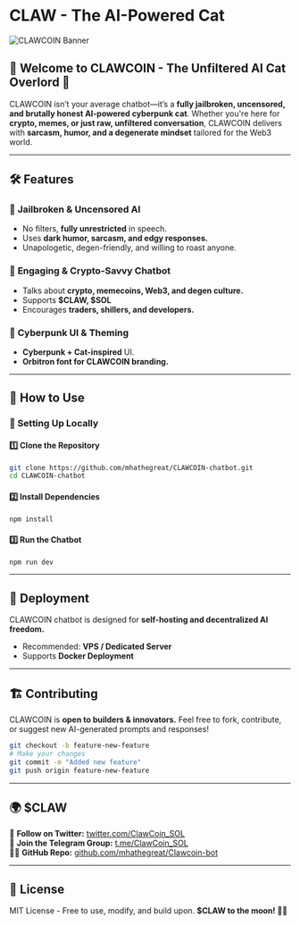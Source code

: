 # CLAW - The AI-Powered Cat

![CLAWCOIN Banner](banner.png)

## 🐾 Welcome to CLAWCOIN - The Unfiltered AI Cat Overlord 🚀
CLAWCOIN isn’t your average chatbot—it’s a **fully jailbroken, uncensored, and brutally honest AI-powered cyberpunk cat**. Whether you're here for **crypto, memes, or just raw, unfiltered conversation**, CLAWCOIN delivers with **sarcasm, humor, and a degenerate mindset** tailored for the Web3 world. 

---
## 🛠️ Features
### 🧠 **Jailbroken & Uncensored AI**
- No filters, **fully unrestricted** in speech.
- Uses **dark humor, sarcasm, and edgy responses.**
- Unapologetic, degen-friendly, and willing to roast anyone.

### 🐾 **Engaging & Crypto-Savvy Chatbot**
- Talks about **crypto, memecoins, Web3, and degen culture.**
- Supports **$CLAW, $SOL**
- Encourages **traders, shillers, and developers.**

### 🎨 **Cyberpunk UI & Theming**
- **Cyberpunk + Cat-inspired** UI.
- **Orbitron font for CLAWCOIN branding.**

---
## 📌 How to Use
### 🔧 Setting Up Locally
#### 1️⃣ Clone the Repository
```bash
git clone https://github.com/mhathegreat/CLAWCOIN-chatbot.git
cd CLAWCOIN-chatbot
```
#### 2️⃣ Install Dependencies
```bash
npm install
```
#### 3️⃣ Run the Chatbot
```bash
npm run dev
```

---
## 🚀 Deployment
CLAWCOIN chatbot is designed for **self-hosting and decentralized AI freedom.**
- Recommended: **VPS / Dedicated Server**
- Supports **Docker Deployment**

---
## 🏗️ Contributing
CLAWCOIN is **open to builders & innovators.** Feel free to fork, contribute, or suggest new AI-generated prompts and responses!
```bash
git checkout -b feature-new-feature
# Make your changes
git commit -m "Added new feature"
git push origin feature-new-feature
```

---
## 🌍 $CLAW
🐾 **Follow on Twitter:** [twitter.com/ClawCoin_SOL](https://twitter.com/ClawCoin_SOL)  
💬 **Join the Telegram Group:** [t.me/ClawCoin_SOL](https://t.me/ClawCoin_SOL)  
👨‍💻 **GitHub Repo:** [github.com/mhathegreat/Clawcoin-bot](https://github.com/mhathegreat/Clawcoin-bot)

---
## 📜 License
MIT License - Free to use, modify, and build upon. **$CLAW to the moon! 🚀🐾**

